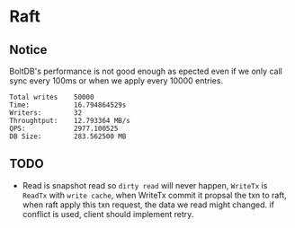 # Raft

## Notice
BoltDB's performance is not good enough as epected even if we only call sync every 100ms or when
we apply every 10000 entries.  

```text
Total writes    50000
Time:           16.794864529s
Writers:        32
Throughtput:    12.793364 MB/s
QPS:            2977.100525
DB Size:        283.562500 MB
```

## TODO
- Read is snapshot read so `dirty read` will never happen, `WriteTx` is `ReadTx` with `write cache`,
when WriteTx commit it propsal the txn to raft, when raft apply this txn request, the data we read might changed.
if conflict is used, client should implement retry.
